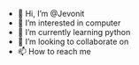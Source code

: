 - 👋 Hi, I’m @Jevonit
- 👀 I’m interested in computer
- 🌱 I’m currently learning python
- 💞️ I’m looking to collaborate on 
- 📫 How to reach me 
<!--Jevonit/Jevonit is a ✨ special ✨ repository because its `README.md` (this file) appears on your GitHub profile.
You can click the Preview link to take a look at your changes.-->

